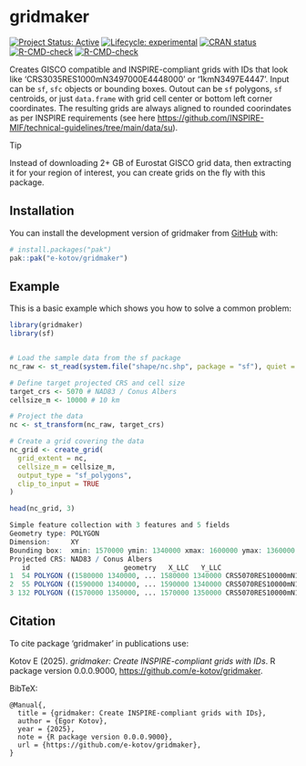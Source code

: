 

<!-- README.md is generated from README.Rmd. Please edit that file -->

# gridmaker

<!-- badges: start -->

[![Project Status:
Active](https://www.repostatus.org/badges/latest/active.svg)](https://www.repostatus.org/#active)
[![Lifecycle:
experimental](https://img.shields.io/badge/lifecycle-experimental-orange.svg)](https://lifecycle.r-lib.org/articles/stages.html#experimental)
[![CRAN
status](https://www.r-pkg.org/badges/version/gridmaker)](https://CRAN.R-project.org/package=gridmaker)
[![R-CMD-check](https://github.com/e-kotov/gridmaker/actions/workflows/R-CMD-check.yaml/badge.svg)](https://github.com/e-kotov/gridmaker/actions/workflows/R-CMD-check.yaml)
[![R-CMD-check](https://github.com/e-kotov/gridmaker/actions/workflows/R-CMD-check.yaml/badge.svg)](https://github.com/e-kotov/gridmaker/actions/workflows/R-CMD-check.yaml)
<!-- [![Codecov test coverage](https://codecov.io/gh/e-kotov/gridmaker/graph/badge.svg)](https://app.codecov.io/gh/e-kotov/gridmaker) -->
<!-- badges: end -->

Creates GISCO compatible and INSPIRE-compliant grids with IDs that look
like ‘CRS3035RES1000mN3497000E4448000’ or ‘1kmN3497E4447’. Input can be
`sf`, `sfc` objects or bounding boxes. Outout can be `sf` polygons, `sf`
centroids, or just `data.frame` with grid cell center or bottom left
corner coordinates. The resulting grids are always aligned to rounded
coorindates as per INSPIRE requirements (see here
<https://github.com/INSPIRE-MIF/technical-guidelines/tree/main/data/su>).

> [!TIP]
>
> Instead of downloading 2+ GB of Eurostat GISCO grid data, then
> extracting it for your region of interest, you can create grids on the
> fly with this package.

## Installation

You can install the development version of gridmaker from
[GitHub](https://github.com/e-kotov/gridmaker) with:

``` r
# install.packages("pak")
pak::pak("e-kotov/gridmaker")
```

## Example

This is a basic example which shows you how to solve a common problem:

``` r
library(gridmaker)
library(sf)


# Load the sample data from the sf package
nc_raw <- st_read(system.file("shape/nc.shp", package = "sf"), quiet = TRUE)

# Define target projected CRS and cell size
target_crs <- 5070 # NAD83 / Conus Albers
cellsize_m <- 10000 # 10 km

# Project the data
nc <- st_transform(nc_raw, target_crs)

# Create a grid covering the data
nc_grid <- create_grid(
  grid_extent = nc,
  cellsize_m = cellsize_m,
  output_type = "sf_polygons",
  clip_to_input = TRUE
)

head(nc_grid, 3)
```

``` r
Simple feature collection with 3 features and 5 fields
Geometry type: POLYGON
Dimension:     XY
Bounding box:  xmin: 1570000 ymin: 1340000 xmax: 1600000 ymax: 1360000
Projected CRS: NAD83 / Conus Albers
   id                       geometry   X_LLC   Y_LLC                      GRD_ID_LONG GRD_ID_SHORT
1  54 POLYGON ((1580000 1340000, ... 1580000 1340000 CRS5070RES10000mN1340000E1580000 10kmN134E158
2  55 POLYGON ((1590000 1340000, ... 1590000 1340000 CRS5070RES10000mN1340000E1590000 10kmN134E159
3 132 POLYGON ((1570000 1350000, ... 1570000 1350000 CRS5070RES10000mN1350000E1570000 10kmN135E157
```

## Citation

To cite package ‘gridmaker’ in publications use:

Kotov E (2025). *gridmaker: Create INSPIRE-compliant grids with IDs*. R
package version 0.0.0.9000, <https://github.com/e-kotov/gridmaker>.

BibTeX:

    @Manual{,
      title = {gridmaker: Create INSPIRE-compliant grids with IDs},
      author = {Egor Kotov},
      year = {2025},
      note = {R package version 0.0.0.9000},
      url = {https://github.com/e-kotov/gridmaker},
    }
